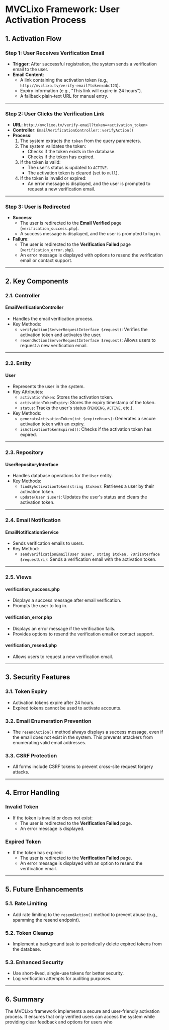 # **MVCLixo Framework: User Activation Process**

## **1. Activation Flow**

### **Step 1: User Receives Verification Email**
- **Trigger**: After successful registration, the system sends a verification email to the user.
- **Email Content**:
  - A link containing the activation token (e.g., `http://mvclixo.tv/verify-email?token=abc123`).
  - Expiry information (e.g., "This link will expire in 24 hours").
  - A fallback plain-text URL for manual entry.

---

### **Step 2: User Clicks the Verification Link**
- **URL**: `http://mvclixo.tv/verify-email?token=<activation_token>`
- **Controller**: `EmailVerificationController::verifyAction()`
- **Process**:
  1. The system extracts the `token` from the query parameters.
  2. The system validates the token:
     - Checks if the token exists in the database.
     - Checks if the token has expired.
  3. If the token is valid:
     - The user's status is updated to `ACTIVE`.
     - The activation token is cleared (set to `null`).
  4. If the token is invalid or expired:
     - An error message is displayed, and the user is prompted to request a new verification email.

---

### **Step 3: User is Redirected**
- **Success**:
  - The user is redirected to the **Email Verified** page (`verification_success.php`).
  - A success message is displayed, and the user is prompted to log in.
- **Failure**:
  - The user is redirected to the **Verification Failed** page (`verification_error.php`).
  - An error message is displayed with options to resend the verification email or contact support.

---

## **2. Key Components**

### **2.1. Controller**
#### **EmailVerificationController**
- Handles the email verification process.
- Key Methods:
  - `verifyAction(ServerRequestInterface $request)`: Verifies the activation token and activates the user.
  - `resendAction(ServerRequestInterface $request)`: Allows users to request a new verification email.

---

### **2.2. Entity**
#### **User**
- Represents the user in the system.
- Key Attributes:
  - `activationToken`: Stores the activation token.
  - `activationTokenExpiry`: Stores the expiry timestamp of the token.
  - `status`: Tracks the user's status (`PENDING`, `ACTIVE`, etc.).
- Key Methods:
  - `generateActivationToken(int $expireHours)`: Generates a secure activation token with an expiry.
  - `isActivationTokenExpired()`: Checks if the activation token has expired.

---

### **2.3. Repository**
#### **UserRepositoryInterface**
- Handles database operations for the `User` entity.
- Key Methods:
  - `findByActivationToken(string $token)`: Retrieves a user by their activation token.
  - `update(User $user)`: Updates the user's status and clears the activation token.

---

### **2.4. Email Notification**
#### **EmailNotificationService**
- Sends verification emails to users.
- Key Method:
  - `sendVerificationEmail(User $user, string $token, ?UriInterface $requestUri)`: Sends a verification email with the activation token.

---

### **2.5. Views**
#### **verification_success.php**
- Displays a success message after email verification.
- Prompts the user to log in.

#### **verification_error.php**
- Displays an error message if the verification fails.
- Provides options to resend the verification email or contact support.

#### **verification_resend.php**
- Allows users to request a new verification email.

---

## **3. Security Features**

### **3.1. Token Expiry**
- Activation tokens expire after 24 hours.
- Expired tokens cannot be used to activate accounts.

### **3.2. Email Enumeration Prevention**
- The `resendAction()` method always displays a success message, even if the email does not exist in the system. This prevents attackers from enumerating valid email addresses.

### **3.3. CSRF Protection**
- All forms include CSRF tokens to prevent cross-site request forgery attacks.

---

## **4. Error Handling**

### **Invalid Token**
- If the token is invalid or does not exist:
  - The user is redirected to the **Verification Failed** page.
  - An error message is displayed.

### **Expired Token**
- If the token has expired:
  - The user is redirected to the **Verification Failed** page.
  - An error message is displayed with an option to resend the verification email.

---

## **5. Future Enhancements**

### **5.1. Rate Limiting**
- Add rate limiting to the `resendAction()` method to prevent abuse (e.g., spamming the resend endpoint).

### **5.2. Token Cleanup**
- Implement a background task to periodically delete expired tokens from the database.

### **5.3. Enhanced Security**
- Use short-lived, single-use tokens for better security.
- Log verification attempts for auditing purposes.

---

## **6. Summary**
The MVCLixo framework implements a secure and user-friendly activation process. It ensures that only verified users can access the system while providing clear feedback and options for users who 